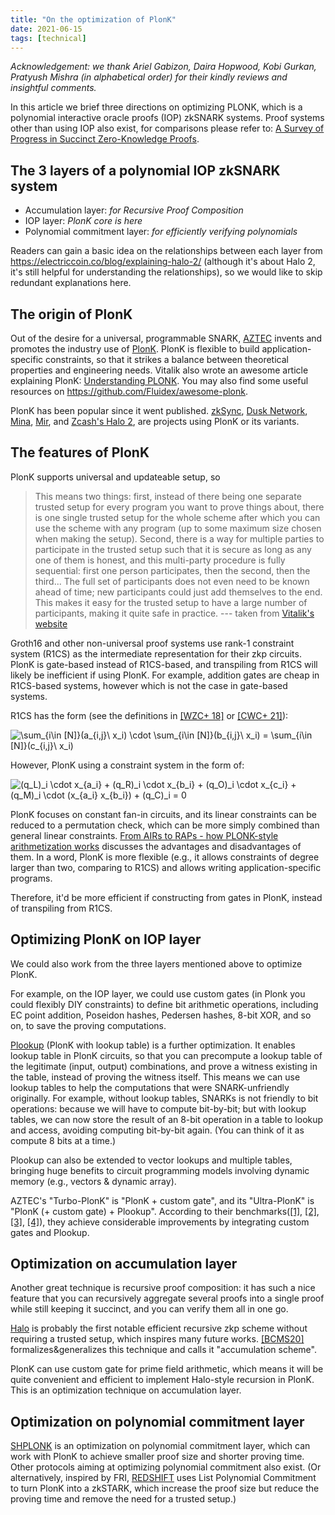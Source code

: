 ```yaml
---
title: "On the optimization of PlonK"
date: 2021-06-15
tags: [technical]
---
```


_Acknowledgement: we thank Ariel Gabizon, Daira Hopwood, Kobi Gurkan, Pratyush Mishra (in alphabetical order) for their kindly reviews and insightful comments._

In this article we brief three directions on optimizing PLONK, which is a polynomial interactive oracle proofs (IOP) zkSNARK systems. Proof systems other than using IOP also exist, for comparisons please refer to: [A Survey of Progress in Succinct Zero-Knowledge Proofs](https://telaviv2019.scalingbitcoin.org/files/a-survey-of-progress-in-succinct-zero-knowledge-proofs-towards-trustless-snarks.pptx).

## The 3 layers of a polynomial IOP zkSNARK system

+ Accumulation layer: _for Recursive Proof Composition_
+ IOP layer: _PlonK core is here_
+ Polynomial commitment layer: _for efficiently verifying polynomials_

Readers can gain a basic idea on the relationships between each layer from https://electriccoin.co/blog/explaining-halo-2/ (although it's about Halo 2, it's still helpful for understanding the relationships), so we would like to skip redundant explanations here.


## The origin of PlonK

Out of the desire for a universal, programmable SNARK, [AZTEC](https://aztec.network/) invents and promotes the industry use of [PlonK](https://eprint.iacr.org/2019/953.pdf). PlonK is flexible to build application-specific constraints, so that it strikes a balance between theoretical properties and engineering needs. Vitalik also wrote an awesome article explaining PlonK: [Understanding PLONK](https://vitalik.ca/general/2019/09/22/plonk.html). You may also find some useful resources on https://github.com/Fluidex/awesome-plonk.

PlonK has been popular since it went published. [zkSync](https://zksync.io/), [Dusk Network](https://dusk.network/), [Mina](https://minaprotocol.com/), [Mir](https://mirprotocol.org/), and [Zcash's Halo 2](https://zcash.github.io/halo2/concepts/arithmetization.html), are projects using PlonK or its variants.


## The features of PlonK

PlonK supports universal and updateable setup, so 

> This means two things: first, instead of there being one separate trusted setup for every program you want to prove things about, there is one single trusted setup for the whole scheme after which you can use the scheme with any program (up to some maximum size chosen when making the setup). Second, there is a way for multiple parties to participate in the trusted setup such that it is secure as long as any one of them is honest, and this multi-party procedure is fully sequential: first one person participates, then the second, then the third... The full set of participants does not even need to be known ahead of time; new participants could just add themselves to the end. This makes it easy for the trusted setup to have a large number of participants, making it quite safe in practice. --- taken from [Vitalik's website](https://vitalik.ca/general/2019/09/22/plonk.html)

Groth16 and other non-universal proof systems use rank-1 constraint system (R1CS) as the intermediate representation for their zkp circuits. PlonK is gate-based instead of R1CS-based, and transpiling from R1CS will likely be inefficient if using PlonK. For example, addition gates are cheap in R1CS-based systems, however which is not the case in gate-based systems.

R1CS has the form (see the definitions in [[WZC+ 18]](https://eprint.iacr.org/2018/691.pdf) or [[CWC+ 21]](https://eprint.iacr.org/2021/651.pdf)):
<!-- 
$$\sum_{i\in [N]}(a_{i,j}\ x_i) \cdot \sum_{i\in [N]}(b_{i,j}\ x_i) = \sum_{i\in [N]}(c_{i,j}\ x_i)$$
 -->
<img src="https://latex.codecogs.com/svg.image?\sum_{i\in&space;[N]}(a_{i,j}\&space;x_i)&space;\cdot&space;\sum_{i\in&space;[N]}(b_{i,j}\&space;x_i)&space;=&space;\sum_{i\in&space;[N]}(c_{i,j}\&space;x_i)" title="\sum_{i\in [N]}(a_{i,j}\ x_i) \cdot \sum_{i\in [N]}(b_{i,j}\ x_i) = \sum_{i\in [N]}(c_{i,j}\ x_i)" />

However, PlonK using a constraint system in the form of:
<!-- 
$$(q_L)_i \cdot x_{a_i} + (q_R)_i \cdot x_{b_i} + (q_O)_i \cdot x_{c_i} + (q_M)_i \cdot (x_{a_i} x_{b_i}) + (q_C)_i = 0$$
 -->
<img src="https://latex.codecogs.com/svg.image?(q_L)_i&space;\cdot&space;x_{a_i}&space;&plus;&space;(q_R)_i&space;\cdot&space;x_{b_i}&space;&plus;&space;(q_O)_i&space;\cdot&space;x_{c_i}&space;&plus;&space;(q_M)_i&space;\cdot&space;(x_{a_i}&space;x_{b_i})&space;&plus;&space;(q_C)_i&space;=&space;0" title="(q_L)_i \cdot x_{a_i} + (q_R)_i \cdot x_{b_i} + (q_O)_i \cdot x_{c_i} + (q_M)_i \cdot (x_{a_i} x_{b_i}) + (q_C)_i = 0" />

PlonK focuses on constant fan-in circuits, and its linear constraints can be reduced to a permutation check, which can be more simply combined than general linear constraints. [From AIRs to RAPs - how PLONK-style arithmetization works](https://hackmd.io/@aztec-network/plonk-arithmetiization-air#How-does-all-this-relate-to-R1CS) discusses the advantages and disadvantages of them. In a word, PlonK is more flexible (e.g., it allows constraints of degree larger than two, comparing to R1CS) and allows writing application-specific programs.

Therefore, it'd be more efficient if constructing from gates in PlonK, instead of transpiling from R1CS.



## Optimizing PlonK on IOP layer

We could also work from the three layers mentioned above to optimize PlonK.

For example, on the IOP layer, we could use custom gates (in Plonk you could flexibly DIY constraints) to define bit arithmetic operations, including EC point addition, Poseidon hashes, Pedersen hashes, 8-bit XOR, and so on, to save the proving computations.

[Plookup](https://eprint.iacr.org/2020/315.pdf) (PlonK with lookup table) is a further optimization. It enables lookup table in PlonK circuits, so that you can precompute a lookup table of the legitimate (input, output) combinations, and prove a witness existing in the table, instead of proving the witness itself. This means we can use lookup tables to help the computations that were SNARK-unfriendly originally. For example, without lookup tables, SNARKs is not friendly to bit operations: because we will have to compute bit-by-bit; but with lookup tables, we can now store the result of an 8-bit operation in a table to lookup and access, avoiding computing bit-by-bit again. (You can think of it as compute 8 bits at a time.)

Plookup can also be extended to vector lookups and multiple tables, bringing huge benefits to circuit programming models involving dynamic memory (e.g., vectors & dynamic array).

AZTEC's "Turbo-PlonK" is "PlonK + custom gate", and its "Ultra-PlonK" is "PlonK (+ custom gate) + Plookup". According to their benchmarks([[1]](https://medium.com/aztec-protocol/plonk-benchmarks-2-5x-faster-than-groth16-on-mimc-9e1009f96dfe), [[2]](https://medium.com/aztec-protocol/plonk-benchmarks-ii-5x-faster-than-groth16-on-pedersen-hashes-ea5285353db0), [[3]](https://medium.com/aztec-protocol/aztecs-zk-zk-rollup-looking-behind-the-cryptocurtain-2b8af1fca619), [[4]](https://www.youtube.com/watch?v=Vdlc1CmRYRY&t=1560s)), they achieve considerable improvements by integrating custom gates and Plookup.


## Optimization on accumulation layer

Another great technique is recursive proof composition: it has such a nice feature that you can recursively aggregate several proofs into a single proof while still keeping it succinct, and you can verify them all in one go.

[Halo](https://eprint.iacr.org/2019/1021.pdf) is probably the first notable efficient recursive zkp scheme without requiring a trusted setup, which inspires many future works. [[BCMS20]](https://eprint.iacr.org/2020/499.pdf) formalizes&generalizes this technique and calls it "accumulation scheme".

PlonK can use custom gate for prime field arithmetic, which means it will be quite convenient and efficient to implement Halo-style recursion in PlonK. This is an optimization technique on accumulation layer.

## Optimization on polynomial commitment layer

[SHPLONK](https://eprint.iacr.org/2020/081.pdf) is an optimization on polynomial commitment layer, which can work with PlonK to achieve smaller proof size and shorter proving time. Other protocols aiming at optimizing polynomial commitment also exist. (Or alternatively, inspired by FRI, [REDSHIFT](https://eprint.iacr.org/2019/1400.pdf) uses List Polynomial Commitment to turn PlonK into a zkSTARK, which increase the proof size but reduce the proving time and remove the need for a trusted setup.)
